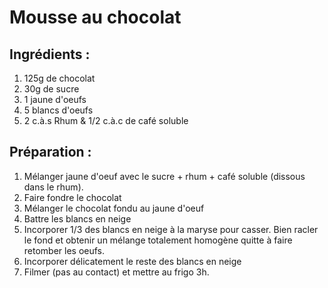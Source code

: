 # Mousse au chocolat

## Ingrédients :
1. 125g de chocolat
2. 30g de sucre
3. 1 jaune d'oeufs
4. 5 blancs d'oeufs
5. 2 c.à.s Rhum & 1/2 c.à.c de café soluble


## Préparation :
1. Mélanger jaune d'oeuf avec le sucre + rhum + café soluble (dissous dans le rhum).
2. Faire fondre le chocolat
3. Mélanger le chocolat fondu au jaune d'oeuf
4. Battre les blancs en neige 
5. Incorporer 1/3 des blancs en neige à la maryse pour casser. Bien racler le fond et obtenir un mélange totalement homogène quitte à faire retomber les oeufs.
6. Incorporer délicatement le reste des blancs en neige
7. Filmer (pas au contact) et mettre au frigo 3h.
